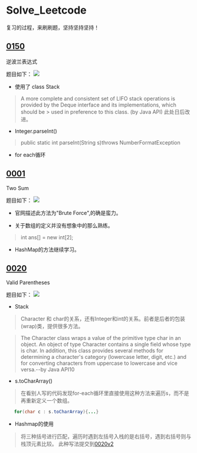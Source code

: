# Solve_Leetcode
复习的过程，来刷刷题，坚持坚持坚持！
## [0150](0150.java)
逆波兰表达式

题目如下：
![](http://ww1.sinaimg.cn/large/006XKThBly1g38vin0m1cj31kw0rj0xi.jpg)
* 使用了 class Stack<E>
> A more complete and consistent set of LIFO stack operations is provided by the Deque interface and its implementations, which should be > used in preference to this class. (by Java API)
  此处日后改进。
  
* Integer.parseInt()
> public static int parseInt(String s)throws NumberFormatException

* for each循环

## [0001](0001.java)
Two Sum

题目如下：
![](http://ww1.sinaimg.cn/large/006XKThBgy1g3b11gsb6yj31kw0ssdk7.jpg)
* 官网描述此方法为"Brute Force",的确是蛮力。

* 关于数组的定义并没有想象中的那么熟练。
> int ans[] = new int[2];

* HashMap的方法继续学习。

## [0020](0020.java)
Valid Parentheses

题目如下：
![](https://i.loli.net/2019/05/24/5ce770ccdbd0937877.jpg)
* Stack<Character>
> Character 和 char的关系，还有Integer和int的关系。前者是后者的包装(wrap)类，提供很多方法。

> The Character class wraps a value of the primitive type char in an object. An object of type Character contains a single field whose type is char. In addition, this class provides several methods for determining a character's category (lowercase letter, digit, etc.) and for converting characters from uppercase to lowercase and vice versa.--by Java API10

* s.toCharArray()
> 在看别人写的代码发现for-each循环里直接使用这种方法来遍历s，而不是再重新定义一个数组。
```java 
   for(char c : s.toCharArray){...}
```
* Hashmap的使用
> 将三种括号进行匹配，遍历时遇到左括号入栈的是右括号，遇到右括号则与栈顶元素比较。
> 此种写法提交到[0020v2](0020v2.java)
